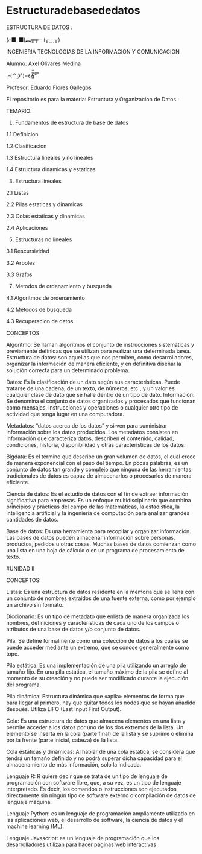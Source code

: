 # Estructuradebasededatos




ESTRUCTURA DE DATOS :

(⌐■_■)︻╦╤─ (╥﹏╥)

INGENIERIA TECNOLOGIAS DE LA INFORMACION Y COMUNICACION 

Alumno: Axel Olivares Medina    

┌( ͝° ͜ʖ͡°)=ε/̵͇̿̿/’̿’̿ ̿

Profesor: Eduardo Flores Gallegos

El repositorio es para la materia: Estructura y Organizacion de Datos :

TEMARIO:
1. Fundamentos de estructura de base de datos
   
1.1 Definicion

1.2 Clasificacion

1.3 Estructura lineales y no lineales

1.4 Estructura dinamicas y estaticas

3. Estructura lineales
   
2.1 Listas

2.2 Pilas estaticas y dinamicas

2.3 Colas estaticas y dinamicas

2.4 Aplicaciones

5. Estructuras no lineales
   
3.1 Rescursividad

3.2 Arboles

3.3 Grafos

7. Metodos de ordenamiento y busqueda
   
4.1 Algoritmos de ordenamiento

4.2 Metodos de busqueda

4.3 Recuperacion de datos
   
CONCEPTOS 

Algoritmo: Se llaman algoritmos el conjunto de instrucciones sistemáticas y previamente definidas que se utilizan para realizar una determinada tarea. Estructura de datos: son aquellas que nos permiten, como desarrolladores, organizar la información de manera eficiente, y en definitiva diseñar la solución correcta para un determinado problema.


Datos: Es la clasificación de un dato según sus características. Puede tratarse de una cadena, de un texto, de números, etc., y un valor es cualquier clase de dato que se halle dentro de un tipo de dato. Información: Se denomina el conjunto de datos organizados y procesados que funcionan como mensajes, instrucciones y operaciones o cualquier otro tipo de actividad que tenga lugar en una computadora.


Metadatos: “datos acerca de los datos” y sirven para suministrar información sobre los datos producidos. Los metadatos consisten en información que caracteriza datos, describen el contenido, calidad, condiciones, historia, disponibilidad y otras características de los datos.


Bigdata: Es el término que describe un gran volumen de datos, el cual crece de manera exponencial con el paso del tiempo. En pocas palabras, es un conjunto de datos tan grande y complejo que ninguna de las herramientas tradicionales de datos es capaz de almacenarlos o procesarlos de manera eficiente.


Ciencia de datos: Es el estudio de datos con el fin de extraer información significativa para empresas. Es un enfoque multidisciplinario que combina principios y prácticas del campo de las matemáticas, la estadística, la inteligencia artificial y la ingeniería de computación para analizar grandes cantidades de datos.


Base de datos: Es una herramienta para recopilar y organizar información. Las bases de datos pueden almacenar información sobre personas, productos, pedidos u otras cosas. Muchas bases de datos comienzan como una lista en una hoja de cálculo o en un programa de procesamiento de texto.


#UNIDAD II


CONCEPTOS:


Listas: Es una estructura de datos residente en la memoria que se llena con un conjunto de nombres extraídos de una fuente externa, como por ejemplo un archivo sin formato.


Diccionario: Es un tipo de metadato que enlista de manera organizada los nombres, definiciones y características de cada uno de los campos o atributos de una base de datos y/o conjunto de datos.


Pila: Se define formalmente como una colección de datos a los cuales se puede acceder mediante un extremo, que se conoce generalmente como tope.


Pila estática: Es una implementación de una pila utilizando un arreglo de tamaño fijo. En una pila estática, el tamaño máximo de la pila se define al momento de su creación y no puede ser modificado durante la ejecución del programa.


Pila dinámica: Estructura dinámica que «apila» elementos de forma que para llegar al primero, hay que quitar todos los nodos que se hayan añadido después. Utiliza LIFO (Last Input First Output).


Cola: Es una estructura de datos que almacena elementos en una lista y permite acceder a los datos por uno de los dos extremos de la lista. Un elemento se inserta en la cola (parte final) de la lista y se suprime o elimina por la frente (parte inicial, cabeza) de la lista.


Cola estáticas y dinámicas: Al hablar de una cola estática, se considera que tendrá un tamaño definido y no podrá superar dicha capacidad para el almacenamiento de más información, solo la indicada.


Lenguaje R: R quiere decir que se trata de un tipo de lenguaje de programación con software libre, que, a su vez, es un tipo de lenguaje interpretado. Es decir, los comandos o instrucciones son ejecutados directamente sin ningún tipo de software externo o compilación de datos de lenguaje máquina.


Lenguaje Python: es un lenguaje de programación ampliamente utilizado en las aplicaciones web, el desarrollo de software, la ciencia de datos y el machine learning (ML).


Lenguaje Javascript: es un lenguaje de programación que los desarrolladores utilizan para hacer páginas web interactivas



⠀⠀⠀⠀
